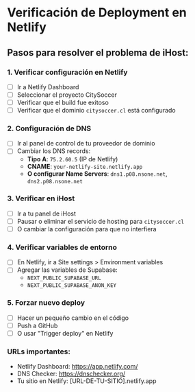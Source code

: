 # Verificación de Deployment en Netlify

## Pasos para resolver el problema de iHost:

### 1. Verificar configuración en Netlify
- [ ] Ir a Netlify Dashboard
- [ ] Seleccionar el proyecto CitySoccer
- [ ] Verificar que el build fue exitoso
- [ ] Verificar que el dominio `citysoccer.cl` está configurado

### 2. Configuración de DNS
- [ ] Ir al panel de control de tu proveedor de dominio
- [ ] Cambiar los DNS records:
  - **Tipo A**: `75.2.60.5` (IP de Netlify)
  - **CNAME**: `your-netlify-site.netlify.app`
  - **O configurar Name Servers**: `dns1.p08.nsone.net`, `dns2.p08.nsone.net`

### 3. Verificar en iHost
- [ ] Ir a tu panel de iHost
- [ ] Pausar o eliminar el servicio de hosting para `citysoccer.cl`
- [ ] O cambiar la configuración para que no interfiera

### 4. Verificar variables de entorno
- [ ] En Netlify, ir a Site settings > Environment variables
- [ ] Agregar las variables de Supabase:
  - `NEXT_PUBLIC_SUPABASE_URL`
  - `NEXT_PUBLIC_SUPABASE_ANON_KEY`

### 5. Forzar nuevo deploy
- [ ] Hacer un pequeño cambio en el código
- [ ] Push a GitHub
- [ ] O usar "Trigger deploy" en Netlify

### URLs importantes:
- Netlify Dashboard: https://app.netlify.com/
- DNS Checker: https://dnschecker.org/
- Tu sitio en Netlify: [URL-DE-TU-SITIO].netlify.app